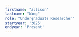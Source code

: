 ```yaml
---
firstname: "Allison"
lastname: "Wang"
role: "Undergraduate Researcher"
startyear: '2025'
endyear: 'Present'
---
```


